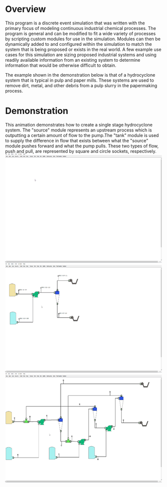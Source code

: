 <h1>Overview</h1>
This program is a discrete event simulation that was written with the primary focus of modeling continuous industrial chemical processes. The program is general and can be modified to fit a wide variety of processes by scripting custom modules for use 
in the simulation. Modules can then be dynamically added to and configured within the simulation to match the system that is 
being proposed or exists in the real world. A few example use cases for this simulation are sizing proposed industrial 
systems and using readily available information from an existing system to determine information that would be otherwise 
difficult to obtain. 

The example shown in the demonstration below is that of a hydrocyclone system that is typical in pulp and paper mills. These systems are used to remove dirt, metal, and other debris from a pulp slurry in the papermaking process. 
<h1>Demonstration</h1>
This animation demonstrates how to create a single stage hydrocyclone system. The "source" module represents an upstream process which is outputting a certain amount of flow to the pump.The "tank" module is used to supply the difference in flow that exists between what the "source" module pushes forward and what the pump pulls. These two types of flow, push and pull, are represented by square and circle sockets, respectively. 

<img src="https://github.com/herstky/DES/raw/master/demos/model_creation.gif" height="350" width="663">
<img src="https://github.com/herstky/DES/raw/master/demos/changing_settings.gif" height="350" width="663">
<img src="https://github.com/herstky/DES/raw/master/demos/hydrocyclone_cascade.gif" height="350" width="663">

